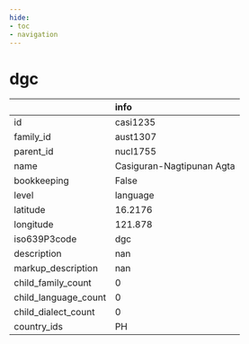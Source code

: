 ```yaml
---
hide:
- toc
- navigation
---
```

# dgc
|                      | info                      |
|:---------------------|:--------------------------|
| id                   | casi1235                  |
| family_id            | aust1307                  |
| parent_id            | nucl1755                  |
| name                 | Casiguran-Nagtipunan Agta |
| bookkeeping          | False                     |
| level                | language                  |
| latitude             | 16.2176                   |
| longitude            | 121.878                   |
| iso639P3code         | dgc                       |
| description          | nan                       |
| markup_description   | nan                       |
| child_family_count   | 0                         |
| child_language_count | 0                         |
| child_dialect_count  | 0                         |
| country_ids          | PH                        |